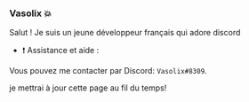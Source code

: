 ### Vasolix 💥

Salut ! Je suis un jeune développeur français qui adore discord

- ❗ Assistance et aide :

Vous pouvez me contacter par Discord: `Vasolix#8309`.

je mettrai à jour cette page au fil du temps!
